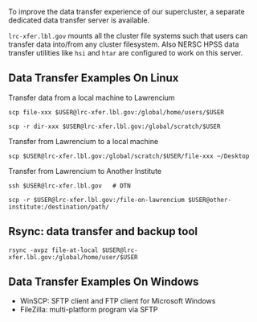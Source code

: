 To improve the data transfer experience of our supercluster, a separate dedicated data transfer server is available.

`lrc-xfer.lbl.gov` mounts all the cluster file systems such that users can transfer data into/from any cluster filesystem. Also NERSC HPSS data transfer utilities like `hsi` and `htar` are configured to work on this server.

## Data Transfer Examples On Linux

Transfer data from a local machine to Lawrencium

```
scp file-xxx $USER@lrc-xfer.lbl.gov:/global/home/users/$USER

```

```
scp -r dir-xxx $USER@lrc-xfer.lbl.gov:/global/scratch/$USER

```

Transfer from Lawrencium to a local machine

```
scp $USER@lrc-xfer.lbl.gov:/global/scratch/$USER/file-xxx ~/Desktop

```

Transfer from Lawrencium to Another Institute

```
ssh $USER@lrc-xfer.lbl.gov   # DTN

```

```
scp -r $USER@lrc-xfer.lbl.gov:/file-on-lawrencium $USER@other-institute:/destination/path/

```

## Rsync: data transfer and backup tool

```
rsync -avpz file-at-local $USER@lrc-xfer.lbl.gov:/global/home/user/$USER 

```

## Data Transfer Examples On Windows

- WinSCP: SFTP client and FTP client for Microsoft Windows
- FileZilla: multi-platform program via SFTP

